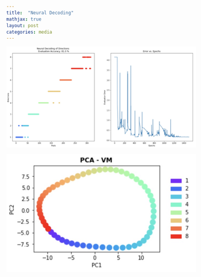 ```yaml
---
title:  "Neural Decoding"
mathjax: true
layout: post
categories: media
---
```


![NN](https://raw.githubusercontent.com/darin-momayezi/darin-momayezi.github.io/master/images/NNdecoding.jpg)


![VMPCA](https://raw.githubusercontent.com/darin-momayezi/darin-momayezi.github.io/master/images/VMPCA.jpg)
